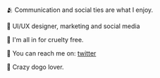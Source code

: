 🫂 Communication and social ties are what I enjoy.

🐲 UI/UX designer, marketing and social media 

🐇 I'm all in for cruelty free.

🦋 You can reach me on: [twitter](https://twitter.com/De_luneClaire)

🐾 Crazy dogo lover.
